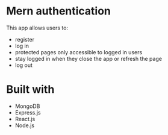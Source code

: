 # Mern authentication

This app allows users to:

* register
* log in
* protected pages only accessible to logged in users
* stay logged in when they close the app or refresh the page
* log out



# Built with

* MongoDB
* Express.js
* React.js
* Node.js


